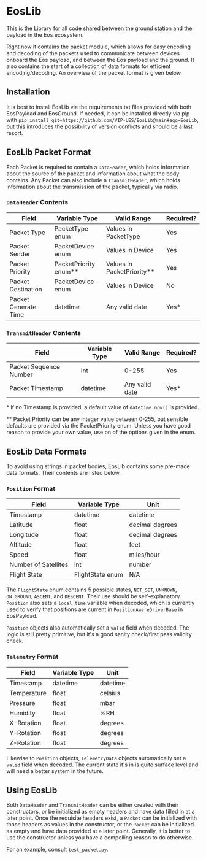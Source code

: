 # EosLib

This is the Library for all code shared between the ground station and the payload in the Eos ecosystem.

Right now it contains the packet module, which allows for easy encoding and decoding of the packets used to communicate
between devices onboard the Eos payload, and between the Eos payload and the ground. It also contains the start of a
collection of data formats for efficient encoding/decoding. An overview of the packet format is given below.

## Installation

It is best to install EosLib via the requirements.txt files provided with both EosPayload and EosGround. If needed, it
can be installed directly via pip with `pip install git+https://github.com/VIP-LES/EosLib@main#egg=EosLib`, but this
introduces the possibility of version conflicts and should be a last resort.

## EosLib Packet Format

Each Packet is required to contain a `DataHeader`, which holds information about the source of the packet and
information about what the body contains. Any Packet can also include a `TransmitHeader`, which holds information
about the transmission of the packet, typically via radio.

### `DataHeader` Contents

| Field                | Variable Type           | Valid Range                  | Required? |
|----------------------|-------------------------|------------------------------|-----------|
| Packet Type          | PacketType enum         | Values in PacketType         | Yes       |
| Packet Sender        | PacketDevice enum       | Values in Device             | Yes       |
| Packet Priority      | PacketPriority enum\*\* | Values in PacketPriority\*\* | Yes       |
| Packet Destination   | PacketDevice enum       | Values in Device             | No        |
| Packet Generate Time | datetime                | Any valid date               | Yes\*     |

### `TransmitHeader` Contents

| Field                  | Variable Type | Valid Range    | Required? |
|------------------------|---------------|----------------|-----------|
| Packet Sequence Number | Int           | 0-255          | Yes       |
| Packet Timestamp       | datetime      | Any valid date | Yes\*     |

\* If no Timestamp is provided, a default value of `datetime.now()` is provided.

\*\* Packet Priority can be any integer value between 0-255, but sensible defaults are provided via the PacketPriority
enum. Unless you have good reason to provide your own value, use on of the options given in the enum.

## EosLib Data Formats

To avoid using strings in packet bodies, EosLib contains some pre-made data formats. Their contents are listed below.

### `Position` Format

| Field                | Variable Type    | Unit            |
|----------------------|------------------|-----------------|
| Timestamp            | datetime         | datetime        |
| Latitude             | float            | decimal degrees |
| Longitude            | float            | decimal degrees |
| Altitude             | float            | feet            |
| Speed                | float            | miles/hour      |
| Number of Satellites | int              | number          |
| Flight State         | FlightState enum | N/A             |

The `FlightState` enum contains 5 possible states, `NOT_SET`, `UNKNOWN`, `ON_GROUND`, `ASCENT`, and `DESCENT`. Their
use should be self-explanatory. `Position` also sets a `local_time` variable when decoded, which is currently used to
verify that positions are current in `PositionAwareDriverBase` in EosPayload.

`Position` objects also automatically set a `valid` field when decoded. The logic is still pretty primitive, but it's a
good sanity check/first pass validity check.

### `Telemetry` Format

| Field       | Variable Type | Unit     |
|-------------|---------------|----------|
| Timestamp   | datetime      | datetime |
| Temperature | float         | celsius  |
| Pressure    | float         | mbar     |
| Humidity    | float         | %RH      |
| X-Rotation  | float         | degrees  |
| Y-Rotation  | float         | degrees  |
| Z-Rotation  | float         | degrees  |

Likewise to `Position` objects, `TelemetryData` objects automatically set a `valid` field when decoded. The current state it's in is quite surface level and will need a better system in the future.

## Using EosLib

Both `DataHeader` and `TransmitHeader` can be either created with their constructors, or be initialized as empty headers
and have data filled in at a later point. Once the requisite headers exist, a `Packet` can be initialized with those
headers as values in the constructor, or the `Packet` can be initialized as empty and have data provided at a later
point. Generally, it is better to use the constructor unless you have a compelling reason to do otherwise.

For an example, consult `test_packet.py`.
